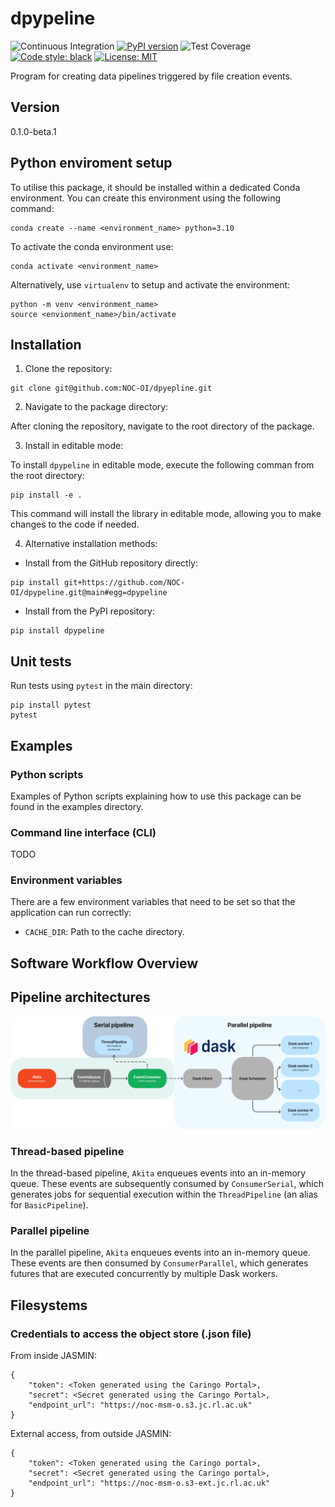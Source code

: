 # dpypeline
![Continuous Integration](https://github.com/NOC-OI/object-store-project/actions/workflows/main.yml/badge.svg)
[![PyPI version](https://badge.fury.io/py/dpypeline.svg)](https://badge.fury.io/py/dpypeline)
![Test Coverage](https://img.shields.io/endpoint?url=https://gist.githubusercontent.com/JMorado/c20a3ec5262f14d970a462403316a547/raw/pytest_coverage_report_main.json)
[![Code style: black](https://img.shields.io/badge/code%20style-black-000000.svg)](https://github.com/psf/black)
[![License: MIT](https://img.shields.io/badge/License-MIT-yellow.svg)](https://opensource.org/licenses/MIT)

Program for creating data pipelines triggered by file creation events.

## Version

0.1.0-beta.1

## Python enviroment setup

To utilise this package, it should be installed within a dedicated Conda environment. You can create this environment using the following command:

```
conda create --name <environment_name> python=3.10
```

To activate the conda environment use:
```
conda activate <environment_name>
```

Alternatively, use `virtualenv` to setup and activate the environment:

```
python -m venv <environment_name>
source <envionment_name>/bin/activate
```

## Installation

1. Clone the repository:

```
git clone git@github.com:NOC-OI/dpyepline.git
```

2. Navigate to the package directory:

After cloning the repository, navigate to the root directory of the package.

3. Install in editable mode:

To install `dpypeline` in editable mode, execute the following comman from the root directory:

```
pip install -e .
```

This command will install the library in editable mode, allowing you to make changes to the code if needed.

4. Alternative installation methods:

- Install from the GitHub repository directly:


```
pip install git+https://github.com/NOC-OI/dpypeline.git@main#egg=dpypeline
```

- Install from the PyPI repository:

```
pip install dpypeline
```

## Unit tests

Run tests using `pytest` in the main directory:

```
pip install pytest
pytest
```
## Examples

### Python scripts

Examples of Python scripts explaining how to use this package can be found in the examples directory.

### Command line interface (CLI)

TODO

### Environment variables

There are a few environment variables that need to be set so that the application can run correctly:

- `CACHE_DIR`: Path to the cache directory.

## Software Workflow Overview

## Pipeline architectures

![Dpypeline diagram](/images/dpypeline_diagram.png)


### Thread-based pipeline

In the thread-based pipeline, `Akita` enqueues events into an in-memory queue. These events are subsequently consumed by `ConsumerSerial`, which generates jobs for sequential execution within the `ThreadPipeline` (an alias for `BasicPipeline`).

### Parallel pipeline

In the parallel pipeline, `Akita` enqueues events into an in-memory queue. These events are then consumed by `ConsumerParallel`, which generates futures that are executed concurrently by multiple Dask workers.


## Filesystems

### Credentials to access the object store (.json file)

From inside JASMIN:

    {
        "token": <Token generated using the Caringo Portal>,
        "secret": <Secret generated using the Caringo Portal>,
        "endpoint_url": "https://noc-msm-o.s3.jc.rl.ac.uk"
    }

External access, from outside JASMIN:

    {
        "token": <Token generated using the Caringo portal>,
        "secret": <Secret generated using the Caringo portal>,
        "endpoint_url": "https://noc-msm-o.s3-ext.jc.rl.ac.uk"
    }
